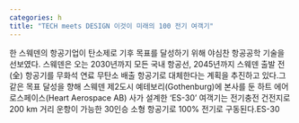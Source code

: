 ```yaml
---
categories: h
title: "TECH meets DESIGN 이것이 미래의 100 전기 여객기"
---
```

한 스웨덴의 항공기업이 탄소제로 기후 목표를 달성하기 위해 야심찬 항공공학 기술을 선보였다. 스웨덴은 오는 2030년까지 모든 국내 항공선, 2045년까지 스웨덴 출발 전(全) 항공기를 무화석 연료 무탄소 배출 항공기로 대체한다는 계획을 추진하고 있다.그 같은 목표 달성을 향해 스웨덴 제2도시 예테보리(Gothenburg)에 본사를 둔 하트 에어로스페이스(Heart Aerospace AB) 사가 설계한 ‘ES-30’ 여객기는 전기충전 건전지로 200 km 거리 운항이 가능한 30인승 소형 항공기로 100% 전기로 구동된다.ES-30